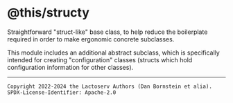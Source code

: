 @this/structy
=============

Straightforward "struct-like" base class, to help reduce the boilerplate
required in order to make ergonomic concrete subclasses.

This module includes an additional abstract subclass, which is specifically
intended for creating "configuration" classes (structs which hold configuration
information for other classes).

- - - - - - - - - -
```
Copyright 2022-2024 the Lactoserv Authors (Dan Bornstein et alia).
SPDX-License-Identifier: Apache-2.0
```

